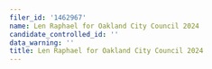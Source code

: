 ```yaml
---
filer_id: '1462967'
name: Len Raphael for Oakland City Council 2024
candidate_controlled_id: ''
data_warning: ''
title: Len Raphael for Oakland City Council 2024
---
```

